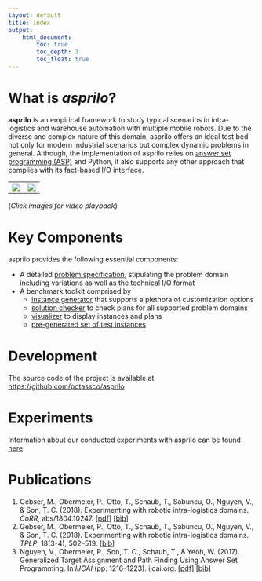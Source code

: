 ```yaml
---
layout: default
title: index
output:
    html_document:
        toc: true
        toc_depth: 3
        toc_float: true
---
```


# What is *asprilo*?

**asprilo** is an empirical framework to study typical scenarios in intra-logistics and warehouse
automation with multiple mobile robots. Due to the diverse and complex nature of this domain,
asprilo offers an ideal test bed not only for modern industrial scenarios but complex dynamic
problems in general. Although, the implementation of asprilo relies on [answer set programming
(ASP)](https://en.wikipedia.org/wiki/Answer_set_programming) and Python, it also supports any other
approach that complies with its fact-based I/O interface.

|   |   |
|:-:|:-:|
[![](https://img.youtube.com/vi/ifYKHIvdnjw/0.jpg)](https://www.youtube.com/watch?v=ifYKHIvdnjw) | [![](https://img.youtube.com/vi/GHRwpWzL0j8/0.jpg)](https://www.youtube.com/watch?v=GHRwpWzL0j8)

(*Click images for video playback*)

# Key Components

asprilo provides the following essential components:

-   A detailed [problem specification](specification.md), stipulating the problem domain including variations as well as
    the technical I/O format
-   A benchmark toolkit comprised by
    - [instance generator](generator.md) that supports a plethora of customization options
    - [solution checker](checker.md) to check plans for all supported problem domains
    - [visualizer](visualizer.md) to display instances and plans
    - [pre-generated set of test instances](benchmarkset.md)

# Development

The source code of the project is available at <https://github.com/potassco/asprilo>

# Experiments

Information about our conducted experiments with asprilo can be found [here](experiments.md).

# Publications

1. Gebser, M., Obermeier, P., Otto, T., Schaub, T., Sabuncu, O., Nguyen, V., & Son, T. C. (2018). Experimenting with robotic intra-logistics domains. *CoRR*, abs/1804.10247. [[pdf](https://www.cs.uni-potsdam.de/wv/publications/DBLP_journals/corr/abs-1804-10247.pdf)] [[bib](https://www.cs.uni-potsdam.de/wv/publications/DBLP_journals/corr/abs-1804-10247.html)]
2. Gebser, M., Obermeier, P., Otto, T., Schaub, T., Sabuncu, O., Nguyen, V., & Son, T. C. (2018). Experimenting with robotic intra-logistics domains. *TPLP*, 18(3-4), 502–519. [[bib](https://www.cs.uni-potsdam.de/wv/publications/DBLP_journals/tplp/GebserOOS18.html)]
3. Nguyen, V., Obermeier, P., Son, T. C., Schaub, T., & Yeoh, W. (2017). Generalized Target Assignment and Path Finding Using Answer Set Programming. In *IJCAI* (pp. 1216–1223). ijcai.org. [[pdf](https://www.cs.uni-potsdam.de/wv/publications/DBLP_conf/ijcai/NguyenOSS017.pdf)] [[bib](https://www.cs.uni-potsdam.de/wv/publications/DBLP_conf/ijcai/NguyenOSS017.html)]
